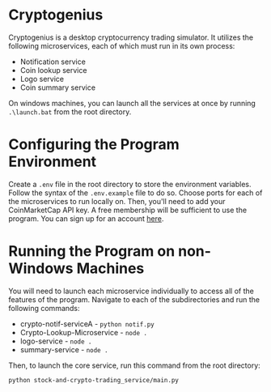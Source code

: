 # Cryptogenius

Cryptogenius is a desktop cryptocurrency trading simulator. It utilizes the following microservices, each of which must run in its own process:
* Notification service
* Coin lookup service
* Logo service
* Coin summary service

On windows machines, you can launch all the services at once by running `.\launch.bat` from the root directory.

# Configuring the Program Environment

Create a `.env` file in the root directory to store the environment variables. Follow the syntax of the `.env.example` file to do so. Choose ports for each of the microservices to run locally on. Then, you'll need to add your CoinMarketCap API key. A free membership will be sufficient to use the program. You can sign up for an account [here](https://coinmarketcap.com/api/pricing/).

# Running the Program on non-Windows Machines

You will need to launch each microservice individually to access all of the features of the program. Navigate to each of the subdirectories and run the following commands:
* crypto-notif-serviceA - `python notif.py`
* Crypto-Lookup-Microservice - `node .`
* logo-service - `node .`
* summary-service - `node .`

Then, to launch the core service, run this command from the root directory:

`python stock-and-crypto-trading_service/main.py`


  
